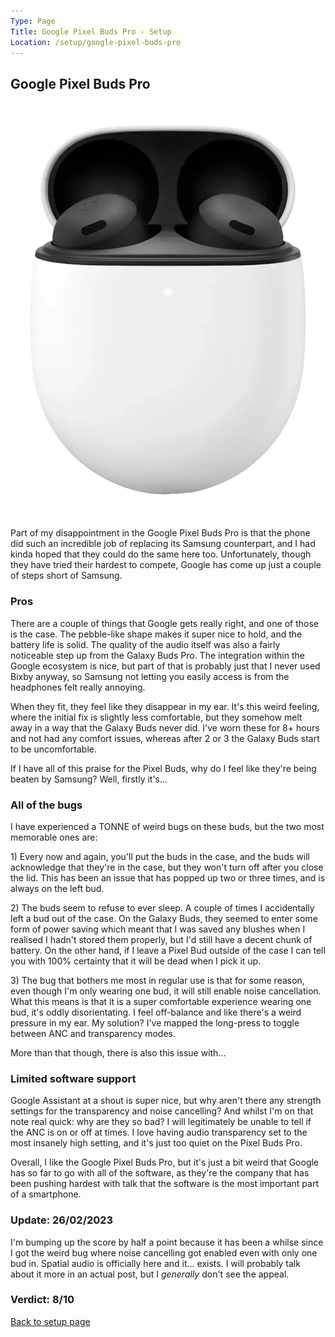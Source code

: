 ```yaml
---
Type: Page
Title: Google Pixel Buds Pro - Setup
Location: /setup/google-pixel-buds-pro
---
```


## Google Pixel Buds Pro

<div class="img-container-wide"> <img class="setup-image" alt="A picture of the Google Pixel Buds Pro" src="https://raw.githubusercontent.com/george-probably/chachanidze.com/main/Images/setup/google-pixel-buds-pro.webp"> </div>

Part of my disappointment in the Google Pixel Buds Pro is that the phone did such an incredible job of replacing its Samsung counterpart, and I had kinda hoped that they could do the same here too. Unfortunately, though they have tried their hardest to compete, Google has come up just a couple of steps short of Samsung.

### Pros
There are a couple of things that Google gets really right, and one of those is the case. The pebble-like shape makes it super nice to hold, and the battery life is solid. The quality of the audio itself was also a fairly noticeable step up from the Galaxy Buds Pro. The integration within the Google ecosystem is nice, but part of that is probably just that I never used Bixby anyway, so Samsung not letting you easily access is from the headphones felt really annoying.

When they fit, they feel like they disappear in my ear. It's this weird feeling, where the initial fix is slightly less comfortable, but they somehow melt away in a way that the Galaxy Buds never did. I've worn these for 8+ hours and not had any comfort issues, whereas after 2 or 3 the Galaxy Buds start to be uncomfortable.

If I have all of this praise for the Pixel Buds, why do I feel like they're being beaten by Samsung? Well, firstly it's...

### All of the bugs
I have experienced a TONNE of weird bugs on these buds, but the two most memorable ones are:

1\) Every now and again, you'll put the buds in the case, and the buds will acknowledge that they're in the case, but they won't turn off after you close the lid. This has been an issue that has popped up two or three times, and is always on the left bud.
 
2\) The buds seem to refuse to ever sleep. A couple of times I accidentally left a bud out of the case. On the Galaxy Buds, they seemed to enter some form of power saving which meant that I was saved any blushes when I realised I hadn't stored them properly, but I'd still have a decent chunk of battery. On the other hand, if I leave a Pixel Bud outside of the case I can tell you with 100% certainty that it will be dead when I pick it up.

3\) The bug that bothers me most in regular use is that for some reason, even though I'm only wearing one bud, it will still enable noise cancellation. What this means is that it is a super comfortable experience wearing one bud, it's oddly disorientating. I feel off-balance and like there's a weird pressure in my ear. My solution? I've mapped the long-press to toggle between ANC and transparency modes. 

More than that though, there is also this issue with...

### Limited software support
Google Assistant at a shout is super nice, but why aren't there any strength settings for the transparency and noise cancelling? And whilst I'm on that note real quick: why are they so bad? I will legitimately be unable to tell if the ANC is on or off at times. I love having audio transparency set to the most insanely high setting, and it's just too quiet on the Pixel Buds Pro.

Overall, I like the Google Pixel Buds Pro, but it's just a bit weird that Google has so far to go with all of the software, as they're the company that has been pushing hardest with talk that the software is the most important part of a smartphone.

### Update: 26/02/2023
I'm bumping up the score by half a point because it has been a whilse since I got the weird bug where noise cancelling got enabled even with only one bud in. Spatial audio is officially here and it... exists. I will probably talk about it more in an actual post, but I *generally* don't see the appeal.

### Verdict: 8/10

[Back to setup page](/setup)